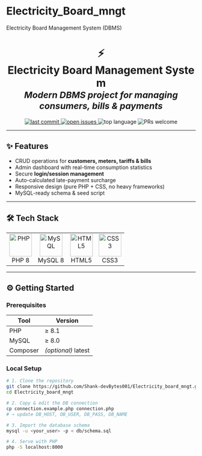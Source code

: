 # Electricity_Board_mngt
Electricity Board Management System (DBMS)
<h1 align="center">
  ⚡️ Electricity Board Management System<br>
  <sub><em>Modern DBMS project for managing consumers, bills & payments</em></sub>
</h1>

<p align="center">
  <a href="https://github.com/Shank-devBytes001/Electricity_board_mngt">
    <img src="https://img.shields.io/github/last-commit/Shank-devBytes001/Electricity_board_mngt?logo=github&style=for-the-badge" alt="last commit">
  </a>
  <a href="https://github.com/Shank-devBytes001/Electricity_board_mngt/issues">
    <img src="https://img.shields.io/github/issues/Shank-devBytes001/Electricity_board_mngt?style=for-the-badge" alt="open issues">
  </a>
  <img src="https://img.shields.io/github/languages/top/Shank-devBytes001/Electricity_board_mngt?style=for-the-badge" alt="top language">
  <img src="https://img.shields.io/badge/PRs-welcome-brightgreen?style=for-the-badge&logo=git" alt="PRs welcome">
</p>

---

## ✨ Features

- CRUD operations for **customers, meters, tariffs & bills**
- Admin dashboard with real-time consumption statistics
- Secure **login/session management**
- Auto-calculated late-payment surcharge
- Responsive design (pure PHP + CSS, no heavy frameworks)
- MySQL-ready schema & seed script

---

## 🛠️ Tech Stack

<table>
  <tr>
    <td align="center"><img src="https://cdn.jsdelivr.net/gh/devicons/devicon/icons/php/php-original.svg" width="60" alt="PHP"><br>PHP 8</td>
    <td align="center"><img src="https://cdn.jsdelivr.net/gh/devicons/devicon/icons/mysql/mysql-original.svg" width="60" alt="MySQL"><br>MySQL 8</td>
    <td align="center"><img src="https://cdn.jsdelivr.net/gh/devicons/devicon/icons/html5/html5-original.svg" width="60" alt="HTML5"><br>HTML5</td>
    <td align="center"><img src="https://cdn.jsdelivr.net/gh/devicons/devicon/icons/css3/css3-original.svg" width="60" alt="CSS3"><br>CSS3</td>
  </tr>
</table>

---

## ⚙️ Getting Started

### Prerequisites

| Tool     | Version |
|----------|---------|
| PHP      | ≥ 8.1   |
| MySQL    | ≥ 8.0   |
| Composer | *(optional)* latest |

### Local Setup

```bash
# 1. Clone the repository
git clone https://github.com/Shank-devBytes001/Electricity_board_mngt.git
cd Electricity_board_mngt

# 2. Copy & edit the DB connection
cp connection.example.php connection.php
# → update DB_HOST, DB_USER, DB_PASS, DB_NAME

# 3. Import the database schema
mysql -u <your_user> -p < db/schema.sql

# 4. Serve with PHP
php -S localhost:8000

